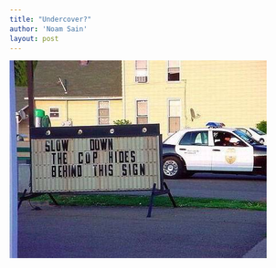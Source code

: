 ```yaml
---
title: "Undercover?"
author: 'Noam Sain'
layout: post
---
```


![cop hides behind sign](/assets/2013/2013-04-20100408.jpg "Cop sign")
